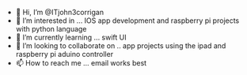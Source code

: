 - 👋 Hi, I’m @ITjohn3corrigan
- 👀 I’m interested in ... IOS app development and raspberry pi projects with python language
- 🌱 I’m currently learning ... swift UI
- 💞️ I’m looking to collaborate on .. app projects using the ipad and raspberry pi aduino controller
- 📫 How to reach me ... email works best 

<!---
ITjohn3corrigan/ITjohn3corrigan is a ✨ special ✨ repository because its `README.md` (this file) appears on your GitHub profile.
You can click the Preview link to take a look at your changes.
--->

